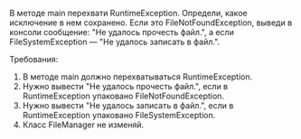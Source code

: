 
В методе main перехвати RuntimeException.
Определи, какое исключение в нем сохранено.
Если это FileNotFoundException, выведи в консоли сообщение: &quot;Не удалось прочесть файл.&quot;,
а если FileSystemException &mdash; &quot;Не удалось записать в файл.&quot;.


Требования:
1.	В методе main должно перехватываться RuntimeException.
2.	Нужно вывести &quot;Не удалось прочесть файл.&quot;, если в RuntimeException упаковано FileNotFoundException.
3.	Нужно вывести &quot;Не удалось записать в файл.&quot;, если в RuntimeException упаковано FileSystemException.
4.	Класс FileManager не изменяй.


